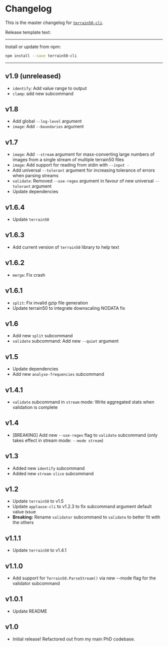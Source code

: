 # Changelog
This is the master changelog for [`terrain50-cli`](https://npmjs.org/package/terrain50-cli).

Release template text:

-----

Install or update from npm:

```bash
npm install --save terrain50-cli
```

-----


## v1.9 (unreleased)
 - `identify`: Add value range to output
 - `clamp`: add new subcommand


## v1.8
 - Add global `--log-level` argument
 - `image`: Add `--boundaries` argument


## v1.7
- `image`: Add `--stream` argument for mass-converting large numbers of images from a single stream of multiple terrain50 files
- `image`: Add support for reading from stdin with `--input -`
- Add universal `--tolerant` argument for increasing tolerance of errors when parsing streams
- `validate`: Removed `--use-regex` argument in favour of new universal `--tolerant` argument
- Update dependencies


## v1.6.4
 - Update `terrain50`


## v1.6.3
 - Add current version of `terrain50` library to help text


## v1.6.2
 - `merge`: Fix crash


## v1.6.1
 - `split`: Fix invalid gzip file generation
 - Update terrain50 to integrate downscaling NODATA fix


## v1.6
 - Add new `split` subcommand
 - `validate` subcommand: Add new `--quiet` argument


## v1.5
 - Update dependencies
 - Add new `analyse-frequencies` subcommand


## v1.4.1
 - `validate` subcommand in `stream` mode: Write aggregated stats when validation is complete


## v1.4
 - [BREAKING] Add new `--use-regex` flag to `validate` subcommand (only takes effect in stream mode: `--mode stream`)


## v1.3
 - Added new `identify` subcommand
 - Added new `stream-slice` subcommand


## v1.2
 - Update `terrain50` to v1.5
 - Update `applause-cli` to v1.2.3 to fix subcommand argument default value issue
 - **Breaking:** Rename `validator` subcommand to `validate` to better fit with the others


## v1.1.1
 - Update `terrain50` to v1.4.1


## v1.1.0
 - Add support for `Terrain50.ParseStream()` via new --mode flag for the validator subcommand


## v1.0.1
 - Update README


## v1.0
 - Initial release! Refactored out from my main PhD codebase.
